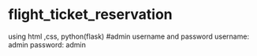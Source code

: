 # flight_ticket_reservation
using html ,css, python(flask)
#admin username and password
username: admin
password: admin
